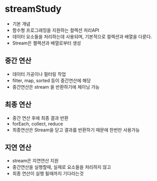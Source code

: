 # streamStudy

- 기본 개념
- 함수형 프로그래밍을 지원하는 컬렉션 처리API
- 데이터 요소들을 처리하는데 사용되며, 기본적으로 컬렉션과 배열을 다룬다.
- Stream은 켈렉션과 배열로부터 생성

## 중간 연산
- 데이터 가공이나 필터링 작업
- filter,  map, sorted 등이 중간연산에 해당
- 중간연산은 stream 을 반환하기에 체이닝 가능

## 최종 연산
- 중간 연산 후에 최종 결과 반환
- forEach, collect, reduce
- 최종연산은 Stream을 닫고 결과를 반환하기 때문에 한번만 사용가능

## 지연 연산
- stream은 지연연산 지원
- 중간연산을 실행할때, 실제로 요소들을 처리하지 않고
- 최종 연산이 실행 될때까지 기다라는것